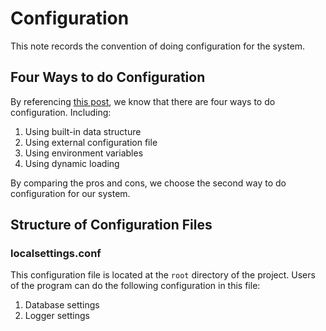 # Configuration #
This note records the convention of doing configuration for the system.

## Four Ways to do Configuration ##
By referencing [this post](https://hackernoon.com/4-ways-to-manage-the-configuration-in-python-4623049e841b), we know that there are four ways to do configuration. Including:

1. Using built-in data structure
2. Using external configuration file
3. Using environment variables
4. Using dynamic loading

By comparing the pros and cons, we choose the second way to do configuration for our system.

## Structure of Configuration Files ##

### localsettings.conf ###
This configuration file is located at the ``root`` directory of the project. Users of the program can do the following configuration in this file:

1. Database settings
2. Logger settings

